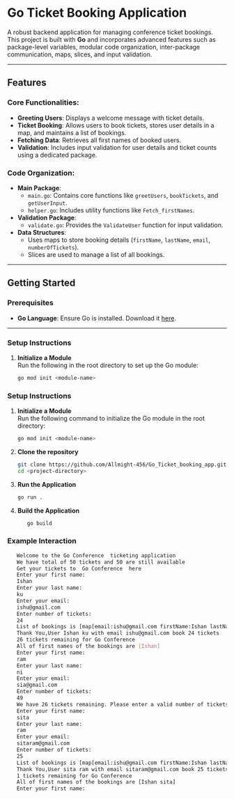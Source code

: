 # Go Ticket Booking Application

A robust backend application for managing conference ticket bookings. This project is built with **Go** and incorporates advanced features such as package-level variables, modular code organization, inter-package communication, maps, slices, and input validation.

---

## Features

### Core Functionalities:
- **Greeting Users**: Displays a welcome message with ticket details.
- **Ticket Booking**: Allows users to book tickets, stores user details in a map, and maintains a list of bookings.
- **Fetching Data**: Retrieves all first names of booked users.
- **Validation**: Includes input validation for user details and ticket counts using a dedicated package.

### Code Organization:
- **Main Package**:
  - `main.go`: Contains core functions like `greetUsers`, `bookTickets`, and `getUserInput`.
  - `helper.go`: Includes utility functions like `Fetch_firstNames`.
- **Validation Package**:
  - `validate.go`: Provides the `ValidateUser` function for input validation.
- **Data Structures**:
  - Uses maps to store booking details (`firstName`, `lastName`, `email`, `numberOfTickets`).
  - Slices are used to manage a list of all bookings.

---

## Getting Started

### Prerequisites
- **Go Language**: Ensure Go is installed. Download it [here](https://go.dev/dl/).

---

### Setup Instructions

1. **Initialize a Module**  
   Run the following in the root directory to set up the Go module:
   ```bash
   go mod init <module-name>


### Setup Instructions

1. **Initialize a Module**  
   Run the following command to initialize the Go module in the root directory:
   ```bash
   go mod init <module-name>
2. **Clone the repository**
   ```bash
   git clone https://github.com/Allmight-456/Go_Ticket_booking_app.git
   cd <project-directory>

3. **Run the Application**
   ```bash
   go run .

4. **Build the Application**
      ```bash
         go build

### Example Interaction
   ```bash
      Welcome to the Go Conference  ticketing application
      We have total of 50 tickets and 50 are still available
      Get your tickets to  Go Conference  here
      Enter your first name: 
      Ishan
      Enter your last name: 
      ku
      Enter your email: 
      ishu@gmail.com
      Enter number of tickets: 
      24
      List of bookings is [map[email:ishu@gmail.com firstName:Ishan lastName:ku numberOfTickets:24]]
      Thank You,User Ishan ku with email ishu@gmail.com book 24 tickets
      26 tickets remaining for Go Conference
      All of first names of the bookings are [Ishan]
      Enter your first name: 
      ram
      Enter your last name: 
      ni
      Enter your email: 
      sia@gmail.com
      Enter number of tickets: 
      49
      We have 26 tickets remaining. Please enter a valid number of tickets.Try Again
      Enter your first name: 
      sita
      Enter your last name: 
      ram
      Enter your email: 
      sitaram@gmail.com
      Enter number of tickets: 
      25
      List of bookings is [map[email:ishu@gmail.com firstName:Ishan lastName:ku numberOfTickets:24] map[email:sitaram@gmail.com firstName:sita lastName:ram numberOfTickets:25]]
      Thank You,User sita ram with email sitaram@gmail.com book 25 tickets
      1 tickets remaining for Go Conference
      All of first names of the bookings are [Ishan sita]
      Enter your first name: 
